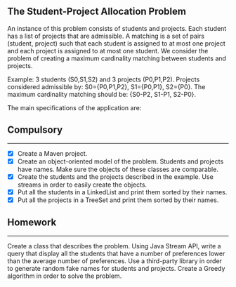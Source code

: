 ## The Student-Project Allocation Problem
An instance of this problem consists of students and projects. Each student has a list of projects that are admissible.
A matching is a set of pairs (student, project) such that each student is assigned to at most one project and each project is assigned to at most one student. We consider the problem of creating a maximum cardinality matching between students and projects.

Example: 3 students (S0,S1,S2) and 3 projects (P0,P1,P2).
Projects considered admissible by: S0={P0,P1,P2}, S1={P0,P1}, S2={P0}.
The maximum cardinality matching should be: {S0-P2, S1-P1, S2-P0}.

The main specifications of the application are:

## Compulsory 

-------

-[x] Create a Maven project.
-[x] Create an object-oriented model of the problem. Students and projects have names. Make sure the objects of these classes are comparable.
-[x] Create the students and the projects described in the example. Use streams in order to easily create the objects.
-[x] Put all the students in a LinkedList and print them sorted by their names.
-[x] Put all the projects in a TreeSet and print them sorted by their names.

## Homework 

-------
Create a class that describes the problem.
Using Java Stream API, write a query that display all the students that have a number of preferences lower than the average number of preferences.
Use a third-party library in order to generate random fake names for students and projects.
Create a Greedy algorithm in order to solve the problem.
